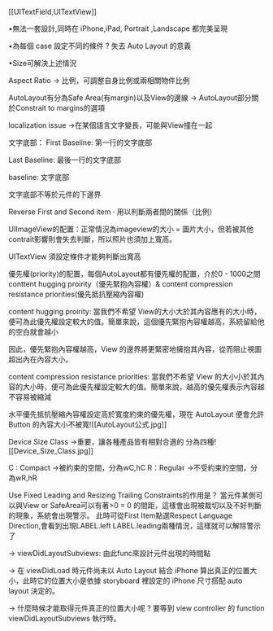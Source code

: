 [[UITextField,UITextView]]

•無法一套設計,同時在 iPhone,iPad,
Portrait ,Landscape 都完美呈現

•為每個 case 設定不同的條件 ?
失去 Auto Layout 的意義

•Size可解決上述情況


Aspect Ratio -> 比例，可調整自身比例或兩相關物件比例

AutoLayout有分為Safe Area(有margin)以及View的邊線 -> AutoLayout部分關於Constrait to margins的選項

localization issue ->在某個語言文字變長，可能與View撞在一起

文字底部：
First Baseline: 第一行的文字底部

Last Baseline: 最後一行的文字底部

baseline: 文字底部

文字底部不等於元件的下邊界


Reverse First and Second item
	· 用以判斷兩者間的關係（比例）
	
UIImageView的配置：正常情況為imageview的大小 = 圖片大小，但若被其他contrait影響則會失去判斷，所以照片也須加上寬高。

UITextView	須設定條件才能夠判斷出寬高


優先權(priority)的配置，每個AutoLayout都有優先權的配置，介於0 - 1000之間
conttent hugging proirity（優先緊抱內容權）& content compression resistance priorities(優先抵抗壓縮內容權)

content hugging proirity:
當我們不希望 View的大小大於其內容應有的大小時，便可為此優先權設定較大的值。簡單來說，這個優先緊抱內容權越高，系統留給他的空白就會越小

因此，優先緊抱內容權越高，View 的邊界將更緊密地擁抱其內容，從而阻止視圖超出內在內容大小。


content compression resistance priorities:
當我們不希望 View 的大小小於其內容的大小時，便可為此優先權設定較大的值。簡單來說，越高的優先權表示內容越不容易被縮減

水平優先抵抗壓縮內容權設定高於寬度約束的優先權，現在 AutoLayout 便會允許 Button 的內容大小不被寬![[AutoLayout公式.jpg]]


Device Size Class ->重要，讓各種產品皆有相對合適的
分為四種![[Device_Size_Class.jpg]]

C : Compact ->被約束的空間，分為wC,hC
R：Regular ->不受約束的空間，分為wR,hR

Use Fixed Leading and Resizing Trailing Constraints的作用是？
當元件某側可以與View or SafeArea可以有著>0 = 0 的間距，這樣會出現被裁切以及不好判斷的現象，系統會出現警示。
此時可從First Item點選Respect Language Direction,會看到出現LABEL.left LABEL.leading兩種情況，這樣就可以解除警示了



-> viewDidLayoutSubviews: 由此func來設計元件出現的時間點
 
 -> 在 viewDidLoad 時元件尚未以 Auto Layout 結合 iPhone 算出真正的位置大小，此時它的位置大小是依據 storyboard 裡設定的 iPhone 尺寸搭配 auto layout 決定的。

-> 什麼時候才能取得元件真正的位置大小呢 ?
		要等到 view controller 的 function viewDidLayoutSubviews 執行時。
		

	